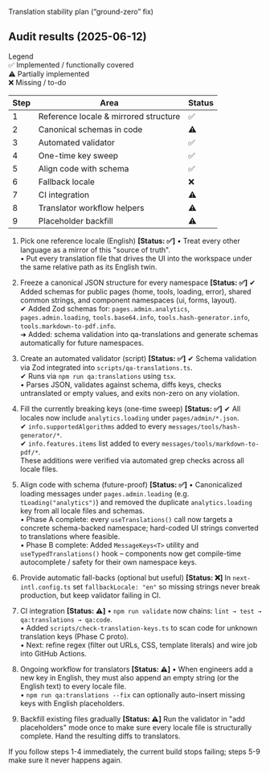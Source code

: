 Translation stability plan (“ground-zero” fix)

## Audit results (2025-06-12)

Legend  
✅ Implemented / functionally covered  
⚠️ Partially implemented  
❌ Missing / to-do

| Step | Area                                  | Status |
| ---- | ------------------------------------- | ------ |
| 1    | Reference locale & mirrored structure | ✅     |
| 2    | Canonical schemas in code             | ⚠️     |
| 3    | Automated validator                   | ✅     |
| 4    | One-time key sweep                    | ✅     |
| 5    | Align code with schema                | ✅     |
| 6    | Fallback locale                       | ❌     |
| 7    | CI integration                        | ⚠️     |
| 8    | Translator workflow helpers           | ⚠️     |
| 9    | Placeholder backfill                  | ⚠️     |

1. Pick one reference locale (English) **[Status: ✅]**
   • Treat every other language as a mirror of this "source of truth".  
   • Put every translation file that drives the UI into the workspace under the same relative path as its English twin.

2. Freeze a canonical JSON structure for every namespace **[Status: ✅]**
   ✔ Added schemas for public pages (home, tools, loading, error), shared common strings, and component namespaces (ui, forms, layout).  
   ✔ Added Zod schemas for: `pages.admin.analytics`, `pages.admin.loading`, `tools.base64.info`, `tools.hash-generator.info`, `tools.markdown-to-pdf.info`.  
   ➜ Added: schema validation into qa-translations and generate schemas automatically for future namespaces.

3. Create an automated validator (script) **[Status: ✅]**
   ✔ Schema validation via Zod integrated into `scripts/qa-translations.ts`.  
   ✔ Runs via `npm run qa:translations` using `tsx`.  
   • Parses JSON, validates against schema, diffs keys, checks untranslated or empty values, and exits non-zero on any violation.

4. Fill the currently breaking keys (one-time sweep) **[Status: ✅]**
   ✔ All locales now include `analytics.loading` under `pages/admin/*.json`.  
   ✔ `info.supportedAlgorithms` added to every `messages/tools/hash-generator/*`.  
   ✔ `info.features.items` list added to every `messages/tools/markdown-to-pdf/*`.  
   These additions were verified via automated grep checks across all locale files.

5. Align code with schema (future-proof) **[Status: ✅]**
   • Canonicalized loading messages under `pages.admin.loading` (e.g. `tLoading("analytics")`) and removed the duplicate `analytics.loading` key from all locale files and schemas.  
   • Phase A complete: every `useTranslations()` call now targets a concrete schema-backed namespace; hard-coded UI strings converted to translations where feasible.  
   • Phase B complete: Added `MessageKeys<T>` utility and `useTypedTranslations()` hook – components now get compile-time autocomplete / safety for their own namespace keys.

6. Provide automatic fall-backs (optional but useful) **[Status: ❌]**
   In `next-intl.config.ts` set `fallbackLocale: "en"` so missing strings never break production, but keep validator failing in CI.

7. CI integration **[Status: ⚠️]**
   • `npm run validate` now chains: `lint → test → qa:translations → qa:code`.  
   • Added `scripts/check-translation-keys.ts` to scan code for unknown translation keys (Phase C proto).  
   • Next: refine regex (filter out URLs, CSS, template literals) and wire job into GitHub Actions.

8. Ongoing workflow for translators **[Status: ⚠️]**
   • When engineers add a new key in English, they must also append an empty string (or the English text) to every locale file.  
   • `npm run qa:translations --fix` can optionally auto-insert missing keys with English placeholders.

9. Backfill existing files gradually **[Status: ⚠️]**
   Run the validator in "add placeholders" mode once to make sure every locale file is structurally complete. Hand the resulting diffs to translators.

If you follow steps 1-4 immediately, the current build stops failing; steps 5-9 make sure it never happens again.
